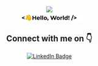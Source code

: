 <div id="header" align="center">
<img src="https://media.giphy.com/media/M9gbBd9nbDrOTu1Mqx/giphy.gif" width="125"/>
</br>
<img src="https://github.com/ayushtkn/ayushtkn/blob/main/hello.gif" align="center" style="width: 35%"/>
<h2> Connect with me on 👇</h2>
</div>
   <div id="badges" align="center">
  <a href="https://www.linkedin.com/in/ayush151/">
    <img src="https://img.shields.io/badge/LinkedIn-blue?style=for-the-badge&logo=linkedin&logoColor=white" alt="LinkedIn Badge"/>
  </a>
  </br>
 <img src="https://visitor-badge.laobi.icu/badge?page_id=ayushtkn&style=flat-square&color=blue" alt=""/>
</div>
</br>
